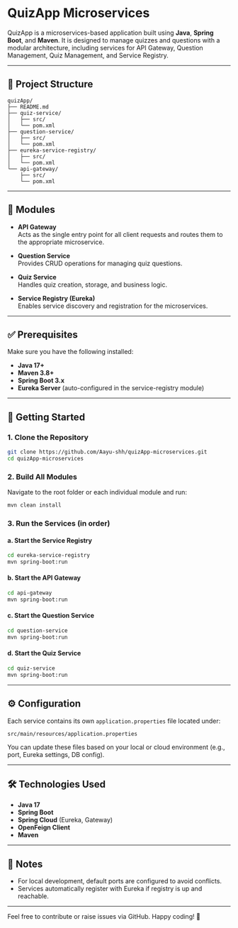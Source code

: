# QuizApp Microservices

QuizApp is a microservices-based application built using **Java**, **Spring Boot**, and **Maven**. It is designed to manage quizzes and questions with a modular architecture, including services for API Gateway, Question Management, Quiz Management, and Service Registry.

---

## 📁 Project Structure

```
quizApp/
├── README.md
├── quiz-service/
│   ├── src/
│   └── pom.xml
├── question-service/
│   ├── src/
│   └── pom.xml
├── eureka-service-registry/
│   ├── src/
│   └── pom.xml
└── api-gateway/
    ├── src/
    └── pom.xml
```

---

## 🧩 Modules

- **API Gateway**  
  Acts as the single entry point for all client requests and routes them to the appropriate microservice.

- **Question Service**  
  Provides CRUD operations for managing quiz questions.

- **Quiz Service**  
  Handles quiz creation, storage, and business logic.

- **Service Registry (Eureka)**  
  Enables service discovery and registration for the microservices.

---

## ✅ Prerequisites

Make sure you have the following installed:

- **Java 17+**
- **Maven 3.8+**
- **Spring Boot 3.x**
- **Eureka Server** (auto-configured in the service-registry module)

---

## 🚀 Getting Started

### 1. Clone the Repository

```bash
git clone https://github.com/Aayu-shh/quizApp-microservices.git
cd quizApp-microservices
```

### 2. Build All Modules

Navigate to the root folder or each individual module and run:

```bash
mvn clean install
```

### 3. Run the Services (in order)

#### a. Start the Service Registry

```bash
cd eureka-service-registry
mvn spring-boot:run
```

#### b. Start the API Gateway

```bash
cd api-gateway
mvn spring-boot:run
```

#### c. Start the Question Service

```bash
cd question-service
mvn spring-boot:run
```

#### d. Start the Quiz Service

```bash
cd quiz-service
mvn spring-boot:run
```

---

## ⚙️ Configuration

Each service contains its own `application.properties` file located under:

```
src/main/resources/application.properties
```

You can update these files based on your local or cloud environment (e.g., port, Eureka settings, DB config).

---

## 🛠️ Technologies Used

- **Java 17**
- **Spring Boot**
- **Spring Cloud** (Eureka, Gateway)
- **OpenFeign Client**
- **Maven**

---

## 📌 Notes

- For local development, default ports are configured to avoid conflicts.
- Services automatically register with Eureka if registry is up and reachable.

---

Feel free to contribute or raise issues via GitHub. Happy coding! 🎯
